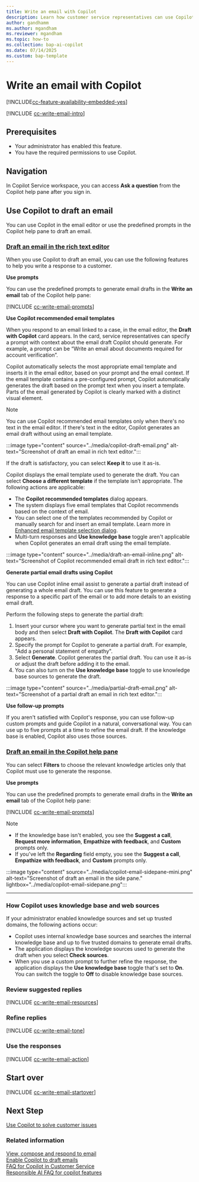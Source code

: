 ```yaml
---
title: Write an email with Copilot
description: Learn how customer service representatives can use Copilot to draft emails to increase productivity.
author: gandhamm
ms.author: mgandham
ms.reviewer: mgandham
ms.topic: how-to
ms.collection: bap-ai-copilot
ms.date: 07/14/2025
ms.custom: bap-template 
---
```


# Write an email with Copilot

[!INCLUDE[cc-feature-availability-embedded-yes](../includes/cc-feature-availability-embed.md)]

[!INCLUDE [cc-write-email-intro](../../shared/cc-write-email-intro.md)]

## Prerequisites

- Your administrator has enabled this feature.
- You have the required permissions to use Copilot.

## Navigation

 In Copilot Service workspace, you can access **Ask a question** from the Copilot help pane after you sign in.

## Use Copilot to draft an email

You can use Copilot in the email editor or use the predefined prompts in the Copilot help pane to draft an email. 

  ### [Draft an email in the rich text editor](#tab/richtexteditor)

  When you use Copilot to draft an email, you can use the following features to help you write a response to a customer.

 **Use prompts**

 You can use the predefined prompts to generate email drafts in the **Write an email** tab of the Copilot help pane:

[!INCLUDE [cc-write-email-prompts](../../shared/cc-write-email-prompts.md)]

  **Use Copilot recommended email templates**

  When you respond to an email linked to a case, in the email editor, the **Draft with Copilot** card appears. In the card, service representatives can specify a prompt with context about the email draft Copilot should generate. For example, a prompt can be “Write an email about documents required for account verification”.

  Copilot automatically selects the most appropriate email template and inserts it in the email editor, based on your prompt and the email context. If the email template contains a pre-configured prompt, Copilot automatically generates the draft based on the prompt text when you insert a template. Parts of the email generated by Copilot is clearly marked with a distinct visual element.

  > [!NOTE]
  > You can use Copilot recommended email templates only when there's no text in the email editor. If there's text in the editor, Copilot generates an email draft without using an email template.

   :::image type="content" source="../media/copilot-draft-email.png" alt-text="Screenshot of draft an email in rich text editor."::: 
 
  If the draft is satisfactory, you can select **Keep it** to use it as-is.

  Copilot displays the email template used to generate the draft. You can select **Choose a different template** if the template isn’t appropriate. The following actions are applicable:
   - The **Copilot recommended templates** dialog appears.
   - The system displays five email templates that Copilot recommends based on the context of email. 
   - You can select one of the templates recommended by Copilot or manually search for and insert an email template. Learn more in [Enhanced email template selection dialog](/power-apps/user/insert-email-template#enhanced-email-template-selection-dialog).
   - Multi-turn responses and **Use knowledge base** toggle aren't applicable when Copilot generates an email draft using the email template.
 
   :::image type="content" source="../media/draft-an-email-inline.png" alt-text="Screenshot of Copilot recommended email draft in rich text editor."::: 

  **Generate partial email drafts using Copilot**

  You can use Copilot inline email assist to generate a partial draft instead of generating a whole email draft. You can use this feature to generate a response to a specific part of the email or to add more details to an existing email draft.

  Perform the following steps to generate the partial draft:

  1. Insert your cursor where you want to generate partial text in the email body and then select **Draft with Copilot**. The **Draft with Copilot** card appears. 
  1. Specify the prompt for Copilot to generate a partial draft. For example, "Add a personal statement of empathy".
  1. Select **Generate**. Copilot generates the partial draft. You can use it as-is or adjust the draft before adding it to the email.
  1. You can also turn on the **Use knowledge base** toggle to use knowledge base sources to generate the draft. 

   :::image type="content" source="../media/partial-draft-email.png" alt-text="Screenshot of a partial draft an email in rich text editor."::: 

 **Use follow-up prompts**

 If you aren't satisfied with Copilot's response, you can use follow-up custom prompts and guide Copilot in a natural, conversational way. You can use up to five prompts at a time to refine the email draft. If the knowledge base is enabled, Copilot also uses those sources.

  
### [Draft an email in the Copilot help pane](#tab/copilothelppane)

  You can select **Filters** to choose the relevant knowledge articles only that Copilot must use to generate the response.

 **Use prompts**

 You can use the predefined prompts to generate email drafts in the **Write an email** tab of the Copilot help pane:

[!INCLUDE [cc-write-email-prompts](../../shared/cc-write-email-prompts.md)]

 > [!NOTE]
 > - If the knowledge base isn't enabled, you see the **Suggest a call**, **Request more information**, **Empathize with feedback**, and **Custom** prompts only.
 > - If you've left the **Regarding** field empty, you see the **Suggest a call**, **Empathize with feedback**, and **Custom** prompts only.

  :::image type="content" source="../media/copilot-email-sidepane-mini.png" alt-text="Screenshot of draft an email in the side pane." lightbox="../media/copilot-email-sidepane.png":::

---

### How Copilot uses knowledge base and web sources

If your administrator enabled knowledge sources and set up trusted domains, the following actions occur:
-  Copilot uses internal knowledge base sources and searches the internal knowledge base and up to five trusted domains to generate email drafts. 
- The application displays the knowledge sources used to generate the draft when you select **Check sources**.
- When you use a custom prompt to further refine the response, the application displays the **Use knowledge base** toggle that's set to **On**. You can switch the toggle to **Off** to disable knowledge base sources.

### Review suggested replies

[!INCLUDE [cc-write-email-resources](../../shared/cc-write-email-resources.md)]

### Refine replies

[!INCLUDE [cc-write-email-tone](../../shared/cc-write-email-tone.md)]

### Use the responses

[!INCLUDE [cc-write-email-action](../../shared/cc-write-email-action.md)]

## Start over

[!INCLUDE [cc-write-email-startover](../../shared/cc-write-email-startover.md)]


## Next Step

[Use Copilot to solve customer issues](use-copilot-features.md)

### Related information
[View, compose and respond to email](/power-apps/user/view-compose-email)  
[Enable Copilot to draft emails](/dynamics365/customer-service/administer/copilot-email-enable)  
[FAQ for Copilot in Customer Service](/dynamics365/customer-service/administer/faq-copilot-features)   
[Responsible AI FAQ for copilot features](/dynamics365/customer-service/implement/faq-responsible-ai-copilot)    
